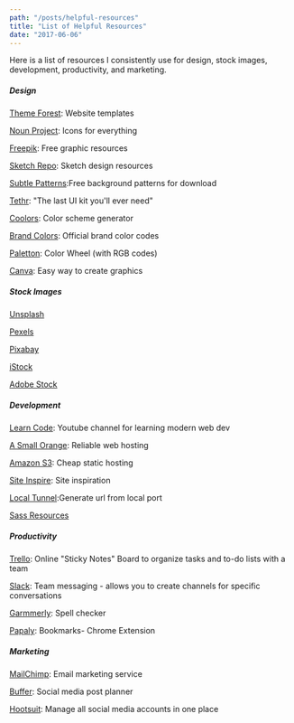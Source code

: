 ```yaml
---
path: "/posts/helpful-resources"
title: "List of Helpful Resources"
date: "2017-06-06"
---
```

Here is a list of resources I consistently use for design, stock images, development, productivity, and marketing.
<!--more-->

##### Design
[Theme Forest](https://themeforest.net/): Website templates

[Noun Project](https://thenounproject.com/): Icons for everything

[Freepik](http://www.freepik.com/): Free graphic resources

[Sketch Repo](https://sketchrepo.com/): Sketch design resources

[Subtle Patterns](https://www.toptal.com/designers/subtlepatterns/):Free background patterns for download

[Tethr](https://www.invisionapp.com/tethr): "The last UI kit you'll ever need"

[Coolors](https://coolors.co/): Color scheme generator

[Brand Colors](https://brandcolors.net/): Official brand color codes

[Paletton](http://paletton.com/#uid=11q0u0ku6pmcQHjlwxDzKp6IMiU): Color Wheel (with RGB codes)

[Canva](canva.com): Easy way to create graphics

##### Stock Images
[Unsplash](https://unsplash.com/)

[Pexels](https://www.pexels.com/)

[Pixabay](https://pixabay.com/)

[iStock](http://www.istockphoto.com/)

[Adobe Stock](https://stock.adobe.com/)

##### Development
[Learn Code](https://www.youtube.com/channel/UCVTlvUkGslCV_h-nSAId8Sw): Youtube channel for learning modern web dev

[A Small Orange](https://asmallorange.com/): Reliable web hosting

[Amazon S3](https://aws.amazon.com/s3/): Cheap static hosting

[Site Inspire](https://www.siteinspire.com/): Site inspiration

[Local Tunnel](https://localtunnel.github.io/www/):Generate url from local port

[Sass Resources](https://github.com/Famolus/awesome-sass)

##### Productivity

[Trello](https://trello.com): Online "Sticky Notes" Board to organize tasks and to-do lists with a team

[Slack](https://slack.com/): Team messaging - allows you to create channels for specific conversations

[Garmmerly](https://app.grammarly.com/): Spell checker

[Papaly](https://chrome.google.com/webstore/detail/bookmark-manager-speed-di/pdcohkhhjbifkmpakaiopnllnddofbbn?hl=en): Bookmarks- Chrome Extension

##### Marketing
[MailChimp](https://mailchimp.com): Email marketing service

[Buffer](https://buffer.com/): Social media post planner

[Hootsuit](https://hootsuite.com/): Manage all social media accounts in one place
